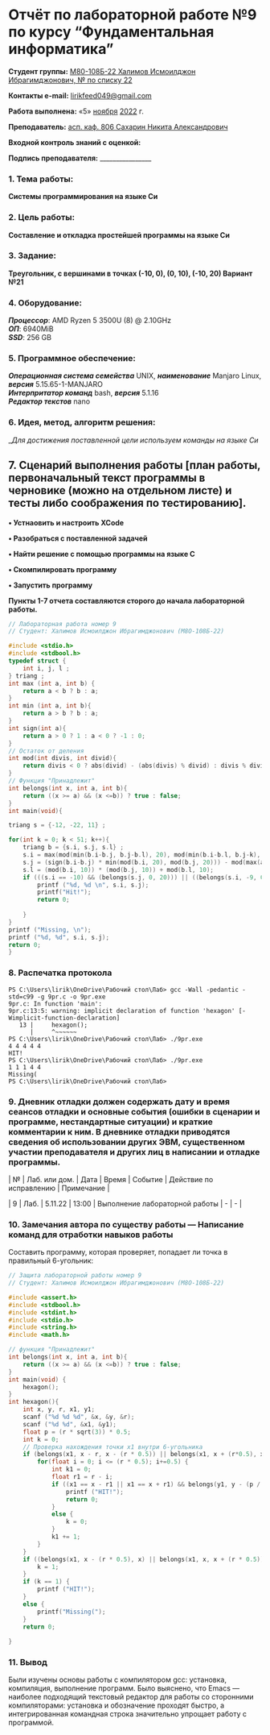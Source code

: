 # Отчёт по лабораторной работе №9 по курсу “Фундаментальная информатика”

<b>Студент группы:</b> <ins>М80-108Б-22 Халимов Исмоилджон Ибрагимджонович, № по списку 22</ins> 

<b>Контакты e-mail:</b> <ins>lirikfeed049@gmail.com</ins>

<b>Работа выполнена:</b> «5» <ins>ноября</ins> <ins>2022</ins> г.

<b>Преподаватель:</b> <ins>асп. каф. 806 Сахарин Никита Александрович</ins>

<b>Входной контроль знаний с оценкой:</b> <ins></ins>


<b>Подпись преподавателя:</b> ________________
### 1. Тема работы:
__Системы программирования на языке Си__

### 2. Цель работы:
__Составление и откладка простейшей программы на языке Си__

### 3. Задание:
__Треугольник, с вершинами в точках (-10, 0), (0, 10), (-10, 20) Вариант №21__

### 4. Оборудование:
___Процессор___: AMD Ryzen 5 3500U (8) @ 2.10GHz \
___ОП___: 6940MiB \
___SSD___: 256 GB

### 5. Программное обеспечение:
___Операционная система семейства___ UNIX, ___наименование___ Manjaro Linux, ___версия___  5.15.65-1-MANJARO \
___Интерпритатор команд___ bash, ___версия___ 5.1.16 \
___Редактор текстов___ nano

### 6. Идея, метод, алгоритм решения:
__Для достижения поставленной цели используем команды на языке Си_

## 7. Сценарий выполнения работы [план работы, первоначальный текст программы в черновике (можно на отдельном листе) и тесты либо соображения по тестированию]. 
<b> • Устнаовить и настроить XCode </b>

<b> • Разобраться с поставленной задачей </b>

<b> • Найти решение с помощью программы на языке С </b>

<b> •	Скомпилировать программу </b>

<b> •	Запустить программу </b>

<b> Пункты 1-7 отчета составляются сторого до начала лабораторной работы. </b>

```c:9.c
// Лабораторная работа номер 9
// Студент: Халимов Исмоилджон Ибрагимджонович (М8О-108Б-22)

#include <stdio.h>
#include <stdbool.h>
typedef struct {
    int i, j, l ;
} triang ;
int max (int a, int b) {
    return a < b ? b : a;
}
int min (int a, int b){
    return a > b ? b : a;
}
int sign(int a){
    return a > 0 ? 1 : a < 0 ? -1 : 0;
}
// Остаток от деления
int mod(int divis, int divid){
    return divis < 0 ? abs(divid) - (abs(divis) % divid) : divis % divid;
}
// Функция "Принадлежит"
int belongs(int x, int a, int b){
    return ((x >= a) && (x <=b)) ? true : false;
}
int main(void){

triang s = {-12, -22, 11} ;

for(int k = 0; k < 51; k++){
    triang b = {s.i, s.j, s.l} ;
    s.i = max(mod(min(b.i-b.j, b.j-b.l), 20), mod(min(b.i-b.l, b.j-k), 20)) + 10;
    s.j = (sign(b.i-b.j) * min(mod(b.i, 20), mod(b.j, 20))) - mod(max(abs(b.i-b.l), abs(k-20)), 20) + 20;
    s.l = (mod(b.i, 10)) * (mod(b.j, 10)) + mod(b.l, 10);
    if (((s.i == -10) && (belongs(s.j, 0, 20))) || ((belongs(s.i, -9, 0) && ((s.i - s.j == -10) || (s.i + s.j == 10))) && belongs(s.j, 1, 19))) {
        printf ("%d, %d \n", s.i, s.j);
        printf("Hit!");
        return 0;
        
    }
}
printf ("Missing, \n");
printf ("%d, %d", s.i, s.j);
return 0;
}
```


### 8. Распечатка протокола 
```
PS C:\Users\lirik\OneDrive\Рабочий стол\Лаб> gcc -Wall -pedantic -std=c99 -g 9pr.c -o 9pr.exe
9pr.c: In function 'main':
9pr.c:13:5: warning: implicit declaration of function 'hexagon' [-Wimplicit-function-declaration]
   13 |     hexagon();
      |     ^~~~~~~
PS C:\Users\lirik\OneDrive\Рабочий стол\Лаб> ./9pr.exe
4 4 4 4 4
HIT!
PS C:\Users\lirik\OneDrive\Рабочий стол\Лаб> ./9pr.exe
1 1 1 4 4 
Missing(
PS C:\Users\lirik\OneDrive\Рабочий стол\Лаб>

```

### 9. Дневник отладки должен содержать дату и время сеансов отладки и основные события (ошибки в сценарии и программе, нестандартные ситуации) и краткие комментарии к ним. В дневнике отладки приводятся сведения об использовании других ЭВМ, существенном участии преподавателя и других лиц в написании и отладке программы.

| № |  Лаб. или дом. | Дата | Время | Событие | Действие по исправлению | Примечание | 

| 9 | Лаб. | 5.11.22 | 13:00 | Выполнение лабораторной работы | - | - |

### 10. Замечания автора по существу работы — Написание команд для отработки навыков работы
Составить программу, которая проверяет, попадает ли точка в правильный 6-угольник:

```c:9pr.c
// Защита лабораторной работы номер 9
// Студент: Халимов Исмоилджон Ибрагимджонович (М8О-108Б-22)

#include <assert.h>
#include <stdbool.h>
#include <stdint.h>
#include <stdio.h>
#include <string.h>
#include <math.h>

// функция "Принадлежит"
int belongs(int x, int a, int b){
    return ((x >= a) && (x <=b)) ? true : false;
}
int main(void) {
    hexagon();
}
int hexagon(){
    int x, y, r, x1, y1;
    scanf ("%d %d %d", &x, &y, &r);
    scanf ("%d %d", &x1, &y1);
    float p = (r * sqrt(3)) * 0.5;
    int k = 0;
    // Проверка нахождения точки x1 внутри 6-угольника
    if (belongs(x1, x - r, x - (r * 0.5)) || belongs(x1, x + (r*0.5), x + r)) {
        for(float i = 0; i <= (r * 0.5); i+=0.5) {
            int k1 = 0;
            float r1 = r - i;
            if ((x1 == x - r1 || x1 == x + r1) && belongs(y1, y - (p / (r-k1)), y + (p / (r-k1)))) {
                printf ("HIT!");
                return 0;
            } 
            else {
                k = 0;
            }
            k1 += 1;
        }
    }
    if ((belongs(x1, x - (r * 0.5), x) || belongs(x1, x, x + (r * 0.5))) && belongs(y1, y - p, y + p)) {
        k = 1;
    }
    if (k == 1) {
        printf ("HIT!");
    }
    else {
        printf("Missing(");
    }
    return 0;
    
}

```

### 11. Вывод
Были изучены основы работы с компилятором gcc: установка, компиляция, выполнение программ. Было выяснено, что Emacs — наиболее подходящий текстовый редактор для работы со сторонними компиляторами: установка и обозначение проходят быстро, а интегрированная командная строка значительно упрощает работу с программой.



